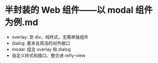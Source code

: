 # 半封装的 Web 组件——以 modal 组件为例.md

- overlay: 空 div，纯样式，无需单独组件
- dialog: 基本且简洁的对外接口
- modal: 组合 overlay 和 dialog
- 自定义样式和接口、整合进 refly-view

